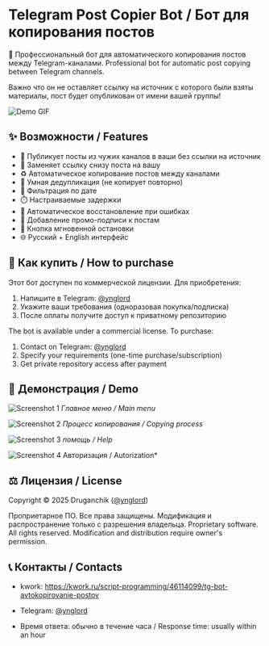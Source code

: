 # Telegram Post Copier Bot / Бот для копирования постов

🤖 Профессиональный бот для автоматического копирования постов между Telegram-каналами.
Professional bot for automatic post copying between Telegram channels.

Важно что он не оставляет ссылку на источник с которого были взяты материалы, пост будет опубликован от имени вашей группы!

![Demo GIF](docs/demo.gif)

## ✨ Возможности / Features
- 🎯 Публикует посты из чужих каналов в ваши без ссылки на источник
- 🔄 Заменяет ссылку снизу поста на вашу
- ♻️ Автоматическое копирование постов между каналами
- 🎯 Умная дедупликация (не копирует повторно)
- 📅 Фильтрация по дате
- ⏱️ Настраиваемые задержки
- 🔄 Автоматическое восстановление при ошибках
- 📝 Добавление промо-подписи к постам
- 🛑 Кнопка мгновенной остановки
- 🌐 Русский + English интерфейс

## 🛒 Как купить / How to purchase

Этот бот доступен по коммерческой лицензии. Для приобретения:

1. Напишите в Telegram: [@ynglord](https://t.me/ynglord)
2. Укажите ваши требования (одноразовая покупка/подписка)
3. После оплаты получите доступ к приватному репозиторию

The bot is available under a commercial license. To purchase:
1. Contact on Telegram: [@ynglord](https://t.me/ynglord)
2. Specify your requirements (one-time purchase/subscription)
3. Get private repository access after payment

## 📸 Демонстрация / Demo

![Screenshot 1](screenshot1.png)
*Главное меню / Main menu*

![Screenshot 2](screenshot2.png)
*Процесс копирования / Copying process*

![Screenshot 3](screenshot3.png)
*помощь / Help*

![Screenshot 4](screenshot4.png)
Авторизация / Autorization*

## ⚖️ Лицензия / License

Copyright © 2025 Druganchik ([@ynglord](https://t.me/ynglord))

Проприетарное ПО. Все права защищены. Модификация и распространение только с разрешения владельца.
Proprietary software. All rights reserved. Modification and distribution require owner's permission.

## 📞 Контакты / Contacts
- kwork: https://kwork.ru/script-programming/46114099/tg-bot-avtokopirovanie-postov
- Telegram: [@ynglord](https://t.me/ynglord)

- Время ответа: обычно в течение часа / Response time: usually within an hour
